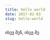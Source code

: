 ```yaml
---
title: hello world
date: 2017-02-03
slug: hello-world
---
```


ისევ შენ, ისევ მე

<!-- ცა და მიწა -->
